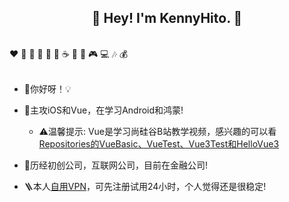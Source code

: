 <h2 align="center">👋 Hey! I'm KennyHito. 🐘</h2>
<br />
❤️ 🍦 🍓 🍉 🍋 🥛 ☕ 🍗 🍟 🎮 💻 🎶 💰
<br />
<br />

- 🔭你好呀！💡

- 🤔主攻iOS和Vue，在学习Android和鸿蒙!
  
  - ⚠️温馨提示: Vue是学习尚硅谷B站教学视频，感兴趣的可以看[Repositories的VueBasic、VueTest、Vue3Test和HelloVue3](https://github.com/KennyHito?tab=repositories)

- 🍋历经初创公司，互联网公司，目前在金融公司!

- 🪜本人[自用VPN](https://goooo.huajic.cfd/auth/register?code=d39H)，可先注册试用24小时，个人觉得还是很稳定!

